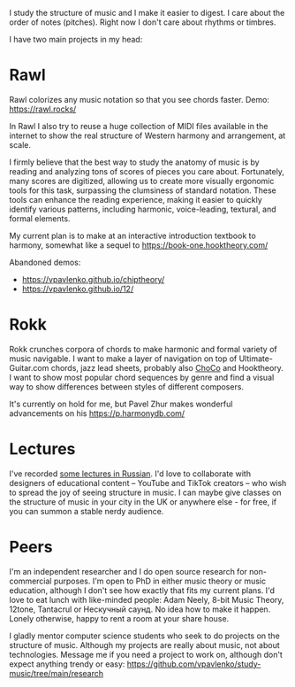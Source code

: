 I study the structure of music and I make it easier to digest. I care about the order of notes (pitches). Right now I don't care about rhythms or timbres.

I have two main projects in my head:

# Rawl

Rawl colorizes any music notation so that you see chords faster. Demo: https://rawl.rocks/

In Rawl I also try to reuse a huge collection of MIDI files available in the internet to show the real structure of Western harmony and arrangement, at scale.

I firmly believe that the best way to study the anatomy of music is by reading and analyzing tons of scores of pieces you care about. Fortunately, many scores are digitized, allowing us to create more visually ergonomic tools for this task, surpassing the clumsiness of standard notation. These tools can enhance the reading experience, making it easier to quickly identify various patterns, including harmonic, voice-leading, textural, and formal elements.

My current plan is to make at an interactive introduction textbook to harmony, somewhat like a sequel to https://book-one.hooktheory.com/

Abandoned demos:
- https://vpavlenko.github.io/chiptheory/
- https://vpavlenko.github.io/12/

# Rokk

Rokk crunches corpora of chords to make harmonic and formal variety of music navigable. I want to make a layer of navigation on top of Ultimate-Guitar.com chords, jazz lead sheets, probably also [ChoCo](https://github.com/smashub/choco) and Hooktheory. I want to show most popular chord sequences by genre and find a visual way to show differences between styles of different composers.

It's currently on hold for me, but Pavel Zhur makes wonderful advancements on his https://p.harmonydb.com/

# Lectures

I've recorded [some lectures in Russian](https://t.me/keetezh/1055). I'd love to collaborate with designers of educational content – YouTube and TikTok creators – who wish to spread the joy of seeing structure in music. I can maybe give classes on the structure of music in your city in the UK or anywhere else - for free, if you can summon a stable nerdy audience.

# Peers

I'm an independent researcher and I do open source research for non-commercial purposes. I'm open to PhD in either music theory or music education, although I don't see how exactly that fits my current plans. I'd love to eat lunch with like-minded people: Adam Neely, 8-bit Music Theory, 12tone, Tantacrul or Нескучный саунд. No idea how to make it happen. Lonely otherwise, happy to rent a room at your share house.

I gladly mentor computer science students who seek to do projects on the structure of music. Although my projects are really about music, not about technologies. Message me if you need a project to work on, although don't expect anything trendy or easy: https://github.com/vpavlenko/study-music/tree/main/research
